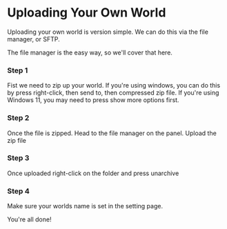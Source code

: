 # Uploading Your Own World

Uploading your own world is version simple. We can do this via the file manager, or SFTP.

The file manager is the easy way, so we'll cover that here.

### Step 1
Fist we need to zip up your world. If you're using windows, you can do this by press right-click, then send to, then compressed zip file.
If you're using Windows 11, you may need to press show more options first.

### Step 2
Once the file is zipped. Head to the file manager on the panel.
Upload the zip file

### Step 3
Once uploaded right-click on the folder and press unarchive

### Step 4
Make sure your worlds name is set in the setting page.

You're all done!
